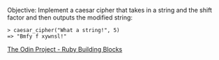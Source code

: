 Objective: Implement a caesar cipher that takes in a string and the shift factor and then outputs the modified string:

    > caesar_cipher("What a string!", 5)
    => "Bmfy f xywnsl!"

<a href="http://www.theodinproject.com/ruby-programming/building-blocks">The Odin Project - Ruby Building Blocks</a>
